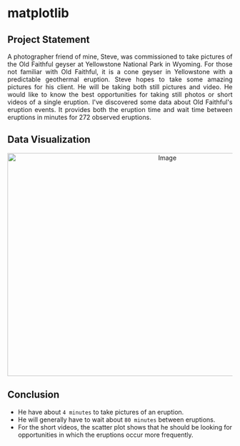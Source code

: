 # matplotlib

## Project Statement

<p align="justify">
A photographer friend of mine, Steve, was commissioned to take pictures of the Old Faithful geyser at Yellowstone National Park in Wyoming. For those not familiar with Old Faithful, it is a cone geyser in Yellowstone with a predictable geothermal eruption. Steve hopes to take some amazing pictures for his client. He will be taking both still pictures and video. He would like to know the best opportunities for taking still photos or short videos of a single eruption. I've discovered some data about Old Faithful's eruption events. It provides both the eruption time and wait time between eruptions in minutes for 272 observed eruptions.
</p>

## Data Visualization

<p align="center">
    <img src="https://mittalhimanshu151.000webhostapp.com/Images/matplotlib/project.png" 
         alt="Image"
         width="700" height="500"/>
</p>

## Conclusion

* He have about `4 minutes` to take pictures of an eruption.
* He will generally have to wait about `80 minutes` between eruptions.
* For the short videos, the scatter plot shows that he should be looking for opportunities in which the eruptions occur more frequently.